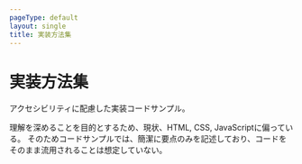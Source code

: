 ```yaml
---
pageType: default
layout: single
title: 実装方法集
---
```

# 実装方法集

アクセシビリティに配慮した実装コードサンプル。

理解を深めることを目的とするため、現状、HTML, CSS, JavaScriptに偏っている。
そのためコードサンプルでは、簡潔に要点のみを記述しており、コードをそのまま流用されることは想定していない。
